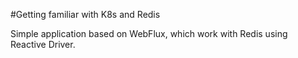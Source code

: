 #Getting familiar with K8s and Redis

Simple application based on WebFlux, which work with Redis using Reactive Driver.
